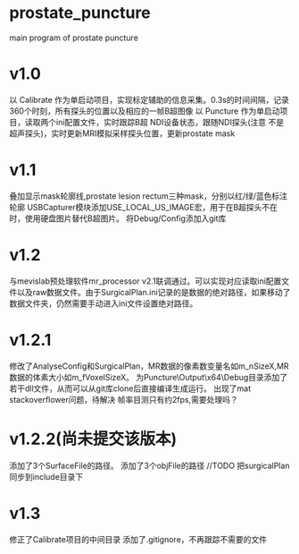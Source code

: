 # prostate_puncture
main program of prostate puncture

# v1.0
以 Calibrate 作为单启动项目，实现标定辅助的信息采集。0.3s的时间间隔，记录360个时刻，所有探头的位置以及相应的一帧B超图像
以 Puncture 作为单启动项目，读取两个ini配置文件，实时跟踪B超 NDI设备状态，跟随NDI探头(注意 不是超声探头)，实时更新MRI模拟采样探头位置，更新prostate mask

# v1.1
叠加显示mask轮廓线,prostate lesion rectum三种mask，分别以红/绿/蓝色标注轮廓
USBCapturer模块添加USE_LOCAL_US_IMAGE宏，用于在B超探头不在时，使用硬盘图片替代B超图片。
将Debug/Config添加入git库

# v1.2
与mevislab预处理软件mr_processor v2.1联调通过。可以实现对应读取ini配置文件以及raw数据文件。由于SurgicalPlan.ini记录的是数据的绝对路径，如果移动了数据文件夹，仍然需要手动进入ini文件设置绝对路径。

# v1.2.1
修改了AnalyseConfig和SurgicalPlan，MR数据的像素数变量名如m_nSizeX,MR数据的体素大小如m_fVoxelSizeX。
为Puncture\Output\x64\Debug目录添加了若干dll文件，从而可以从git库clone后直接编译生成运行。
出现了mat stackoverflower问题，待解决
帧率目测只有约2fps,需要处理吗？

# v1.2.2(尚未提交该版本)
添加了3个SurfaceFile的路径。
添加了3个objFile的路径
//TODO 把surgicalPlan同步到include目录下

# v1.3
修正了Calibrate项目的中间目录
添加了.gitignore，不再跟踪不需要的文件



